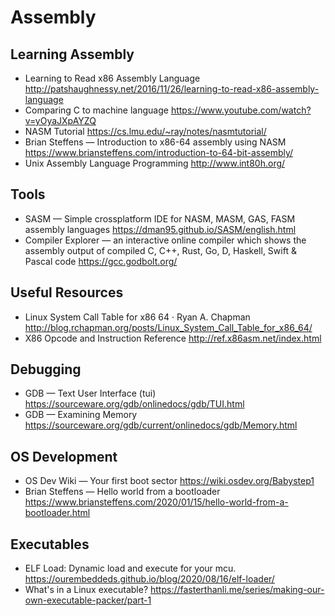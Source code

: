 # Assembly

## Learning Assembly

* Learning to Read x86 Assembly Language
  http://patshaughnessy.net/2016/11/26/learning-to-read-x86-assembly-language
* Comparing C to machine language
  https://www.youtube.com/watch?v=yOyaJXpAYZQ
* NASM Tutorial
  https://cs.lmu.edu/~ray/notes/nasmtutorial/
* Brian Steffens — Introduction to x86-64 assembly using NASM
  https://www.briansteffens.com/introduction-to-64-bit-assembly/
* Unix Assembly Language Programming
  http://www.int80h.org/

## Tools

* SASM — Simple crossplatform IDE for NASM, MASM, GAS, FASM assembly languages
  https://dman95.github.io/SASM/english.html
* Compiler Explorer — an interactive online compiler which shows the assembly output of compiled C, C++, Rust, Go, D, Haskell, Swift & Pascal code
  https://gcc.godbolt.org/

## Useful Resources

* Linux System Call Table for x86 64 &middot; Ryan A. Chapman
  http://blog.rchapman.org/posts/Linux_System_Call_Table_for_x86_64/
* X86 Opcode and Instruction Reference
  http://ref.x86asm.net/index.html

## Debugging

* GDB — Text User Interface (tui)
  https://sourceware.org/gdb/onlinedocs/gdb/TUI.html
* GDB — Examining Memory
  https://sourceware.org/gdb/current/onlinedocs/gdb/Memory.html
  
## OS Development

* OS Dev Wiki — Your first boot sector
  https://wiki.osdev.org/Babystep1
* Brian Steffens — Hello world from a bootloader
  https://www.briansteffens.com/2020/01/15/hello-world-from-a-bootloader.html

## Executables

* ELF Load: Dynamic load and execute for your mcu.
  https://ourembeddeds.github.io/blog/2020/08/16/elf-loader/
* What's in a Linux executable?
  https://fasterthanli.me/series/making-our-own-executable-packer/part-1
